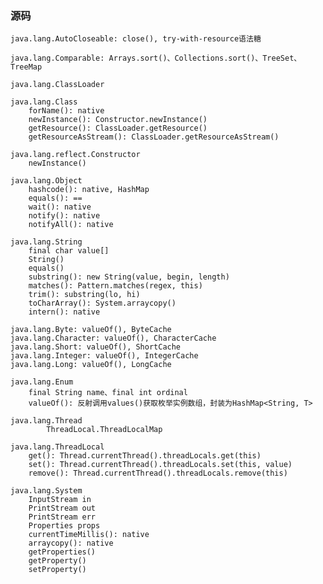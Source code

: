 ### 源码

	java.lang.AutoCloseable: close(), try-with-resource语法糖

	java.lang.Comparable: Arrays.sort()、Collections.sort()、TreeSet、TreeMap

	java.lang.ClassLoader

	java.lang.Class
		forName(): native
		newInstance(): Constructor.newInstance()
		getResource(): ClassLoader.getResource()
		getResourceAsStream(): ClassLoader.getResourceAsStream()
	
	java.lang.reflect.Constructor
		newInstance()
	
	java.lang.Object
		hashcode(): native, HashMap
		equals(): ==
		wait(): native
		notify(): native
		notifyAll(): native

	java.lang.String
		final char value[]
		String()
		equals()
		substring(): new String(value, begin, length)
		matches(): Pattern.matches(regex, this)
		trim(): substring(lo, hi)
		toCharArray(): System.arraycopy()
		intern(): native

	java.lang.Byte: valueOf(), ByteCache
    java.lang.Character: valueOf(), CharacterCache
    java.lang.Short: valueOf(), ShortCache
    java.lang.Integer: valueOf(), IntegerCache
	java.lang.Long: valueOf(), LongCache

	java.lang.Enum
		final String name、final int ordinal
		valueOf(): 反射调用values()获取枚举实例数组，封装为HashMap<String, T>

	java.lang.Thread
    		ThreadLocal.ThreadLocalMap

	java.lang.ThreadLocal
		get(): Thread.currentThread().threadLocals.get(this)
		set(): Thread.currentThread().threadLocals.set(this, value)
		remove(): Thread.currentThread().threadLocals.remove(this)

	java.lang.System
		InputStream in
		PrintStream out
		PrintStream err
		Properties props
		currentTimeMillis(): native
		arraycopy(): native
		getProperties()
		getProperty()
		setProperty()
